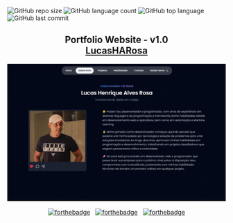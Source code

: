 ![GitHub repo size](https://img.shields.io/github/repo-size/LucasHARosa/LucasHARosa.github.io)
![GitHub language count](https://img.shields.io/github/languages/count/LucasHARosa/LucasHARosa.github.io)
![GitHub top language](https://img.shields.io/github/languages/top/LucasHARosa/LucasHARosa.github.io)
![GitHub last commit](https://img.shields.io/github/last-commit/LucasHARosa/LucasHARosa.github.io)

<h2 align="center">
  Portfolio Website - v1.0<br/>
  <a href="https://lucasharosa.github.io/" target="_blank">LucasHARosa</a>
</h2>
<div align="center">
  <img alt="Portfólio" src="public/imagens/portfolio.png" />
</div>

<div align="center">
  
[![forthebadge](https://forthebadge.com/images/badges/built-with-love.svg)](https://forthebadge.com) &nbsp;
[![forthebadge](https://forthebadge.com/images/badges/made-with-javascript.svg)](https://forthebadge.com) &nbsp;
[![forthebadge](https://forthebadge.com/images/badges/open-source.svg)](https://forthebadge.com) 
  
</div>
